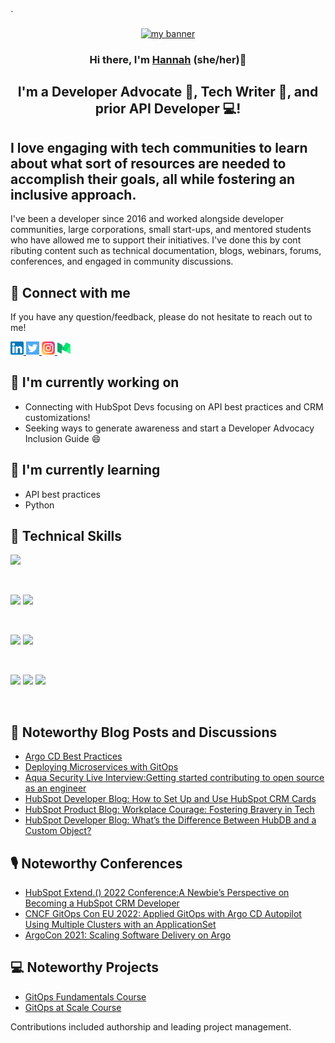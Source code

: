 `<p align="center">
  <a href="https://www.techwithhannah.com/" target="_blank" rel="noreferrer"><img src="https://user-images.githubusercontent.com/84354430/183307008-c01bbe97-d867-4aef-b688-9ed0329b3325.png" alt="my banner"></a>
</p>

<h3 align="center">
Hi there, I'm <a href="https://www.techwithhannah.com/" target="_blank" rel="noreferrer">Hannah</a> (she/her)👋
</h3>

<h2 align="center">
I'm a Developer Advocate 🤝, Tech Writer 📝, and prior API Developer 💻!
</h2>

## I love engaging with tech communities to learn about what sort of resources are needed to accomplish their goals, all while fostering an inclusive approach.

<p>I've been a developer since 2016 and worked alongside developer communities, large corporations, small start-ups, and mentored students who have allowed me to support their initiatives. I've done this by cont ributing content such as technical documentation, blogs, webinars, forums, conferences, and engaged in community discussions.</p>

## 🤝 Connect with me

If you have any question/feedback, please do not hesitate to reach out to me!

<a href="https://www.linkedin.com/in/hannahseligson/">
  <img src="https://github.com/hseligson1/hseligson1/blob/main/images/linkedin.png" alt="Hannah Seligson | LinkedIn" width="21px"/>
</a>
<a href="https://twitter.com/TechWithHannah">
  <img src="https://github.com/hseligson1/hseligson1/blob/main/images/twitter.png" alt="Tech with Hannah | Twitter" width="21px"/>
</a>
<a href="https://www.instagram.com/techwithhannah/">
  <img src="https://github.com/hseligson1/hseligson1/blob/main/images/instagram.png" alt="Tech with Hannah | Instagram" width="21px"/>
</a>
<a href="https://medium.com/@tech-with-hannah">
  <img src="https://github.com/hseligson1/hseligson1/blob/main/images/medium.png" alt="Tech with Hannah | Medium" width="21px"/>
</a>
</br>

## 🔭 I'm currently working on

- Connecting with HubSpot Devs focusing on API best practices and CRM customizations!
- Seeking ways to generate awareness and start a Developer Advocacy Inclusion Guide 😄

## 🌱 I'm currently learning

- API best practices
- Python

## 💼 Technical Skills

![](https://img.shields.io/badge/kubernetes%20-%2314354C.svg?&style=for-the-badge&logo=kubernetes&logoColor=blue)

</br>

![](https://img.shields.io/badge/css3%20-%231572B6.svg?&style=for-the-badge&logo=css3&logoColor=white)
![](https://img.shields.io/badge/Code-HTML5-informational?style=flat&logo=HTML5&color=E34F26)

</br>

![](https://img.shields.io/badge/Tools-Git-informational?style=flat&logo=Git&color=F05032)
![](https://img.shields.io/badge/Tools-GitHub-informational?style=flat&logo=GitHub&color=181717)

</br>

![](https://img.shields.io/badge/Tools-NPM-informational?style=flat&logo=NPM&color=CB3837)
![](https://img.shields.io/badge/Tools-Yarn-informational?style=flat&logo=Yarn&color=2C8EBB)
![](https://img.shields.io/badge/Tools-Postman-informational?style=flat&logo=Postman&color=FF6C37)

</br>

## 📝 Noteworthy Blog Posts and Discussions

- [Argo CD Best Practices](https://medium.com/containers-101/best-practices-for-argo-cd-8253bcd31897)
- [Deploying Microservices with GitOps](https://medium.com/containers-101/deploying-microservices-with-gitops-f80d46ed72d6)
- [Aqua Security Live Interview:Getting started contributing to open source as an engineer](https://youtu.be/v58p413lkEM)
- [HubSpot Developer Blog: How to Set Up and Use HubSpot CRM Cards](https://developers.hubspot.com/blog/how-to-set-up-and-use-hubspot-crm-cards)
- [HubSpot Product Blog: Workplace Courage: Fostering Bravery in Tech](https://product.hubspot.com/blog/workplace-courage)
- [HubSpot Developer Blog: What’s the Difference Between HubDB and a Custom Object?](https://developers.hubspot.com/blog/whats-the-difference-between-hubdb-and-a-custom-object)

## 🎙 Noteworthy Conferences

- [HubSpot Extend.() 2022 Conference:A Newbie’s Perspective on Becoming a HubSpot CRM Developer](https://youtu.be/7lILDFcQCyE)
- [CNCF GitOps Con EU 2022: Applied GitOps with Argo CD Autopilot Using Multiple Clusters with an ApplicationSet](https://youtu.be/r3k2qI2NDsA)
- [ArgoCon 2021: Scaling Software Delivery on Argo](https://www.youtube.com/watch?v=hS_y4SxiPME)

## 💻 Noteworthy Projects

- [GitOps Fundamentals Course](https://learning.codefresh.io/)
- [GitOps at Scale Course](https://learning.codefresh.io/)

Contributions included authorship and leading project management.
